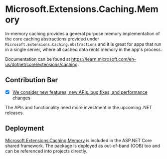 # Microsoft.Extensions.Caching.Memory

In-memory caching provides a general purpose memory implementation of the core caching abstractions provided under `Microsoft.Extensions.Caching.Abstractions` and it is great for apps that run in a single server, where all cached data rents memory in the app's process.

Documentation can be found at https://learn.microsoft.com/en-us/dotnet/core/extensions/caching.

## Contribution Bar
- [x] [We consider new features, new APIs, bug fixes, and performance changes](../../libraries/README.md#primary-bar)

The APIs and functionality need more investment in the upcoming .NET releases.

## Deployment
[Microsoft.Extensions.Caching.Memory](https://www.nuget.org/packages/Microsoft.Extensions.Caching.Memory) is included in the ASP.NET Core shared framework. The package is deployed as out-of-band (OOB) too and can be referenced into projects directly.
